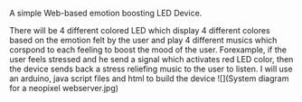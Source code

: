 A simple Web-based emotion boosting LED Device.

There will be 4 different colored LED which display 4 different colores based on the emotion felt by the user and play 4 different musics 
which corspond to each feeling to boost the mood of the user. Forexample, if the user feels stressed and he send a signal which activates red LED color, 
then the device sends back a stress reliefing music to the user to listen.
I will use an arduino, java script files and html to build the device
![](System diagram for a neopixel webserver.jpg)
